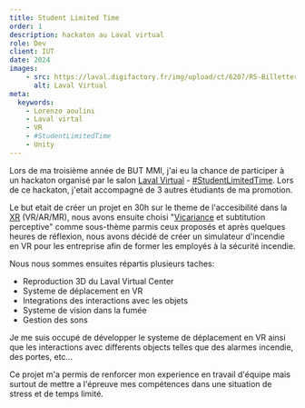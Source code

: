 ```yaml
---
title: Student Limited Time
order: 1
description: hackaton au Laval virtual
role: Dev
client: IUT
date: 2024
images:
	- src: https://laval.digifactory.fr/img/upload/ct/6207/RS-Billetterie.png
	  alt: Laval Virtual
meta:
  keywords: 
    - Lorenzo aoulini
    - Laval virtal
    - VR
    - #StudentLimitedTime
    - Unity
---
```



Lors de ma troisième année de BUT MMI, j'ai eu la chance de participer à un hackaton organisé par le salon [Laval Virtual](https://laval-virtual.com/) - [#StudentLimitedTime](https://laval-virtual.com/hackathon/). Lors de ce hackaton, j'etait accompagné de 3 autres étudiants de ma promotion.

Le but etait de créer un projet en 30h sur le theme de l'accesibilité dans la [XR](https://fr.wikipedia.org/wiki/R%C3%A9alit%C3%A9_%C3%A9tendue) (VR/AR/MR), nous avons ensuite choisi "[Vicariance](https://fr.wikipedia.org/wiki/Apprentissage_vicariant) et subtitution perceptive" comme sous-thème parmis ceux proposés et après quelques heures de réflexion, nous avons décidé de créer un simulateur d'incendie en VR pour les entreprise afin de former les employés à la sécurité incendie.
<br />

Nous nous sommes ensuites répartis plusieurs taches:
- Reproduction 3D du Laval Virtual Center
- Systeme de déplacement en VR
- Integrations des interactions avec les objets
- Systeme de vision dans la fumée
- Gestion des sons

Je me suis occupé de développer le systeme de déplacement en VR ainsi que les interactions avec differents objects telles que des alarmes incendie, des portes, etc...
<br />

Ce projet m'a permis de renforcer mon experience en travail d'équipe mais surtout de mettre a l'épreuve mes compétences dans une situation de stress et de temps limité.

<style>
  a {
    @apply text-primary-500 hover:underline;
  }

  ul {
    @apply list-disc list-inside;
  }
</style>